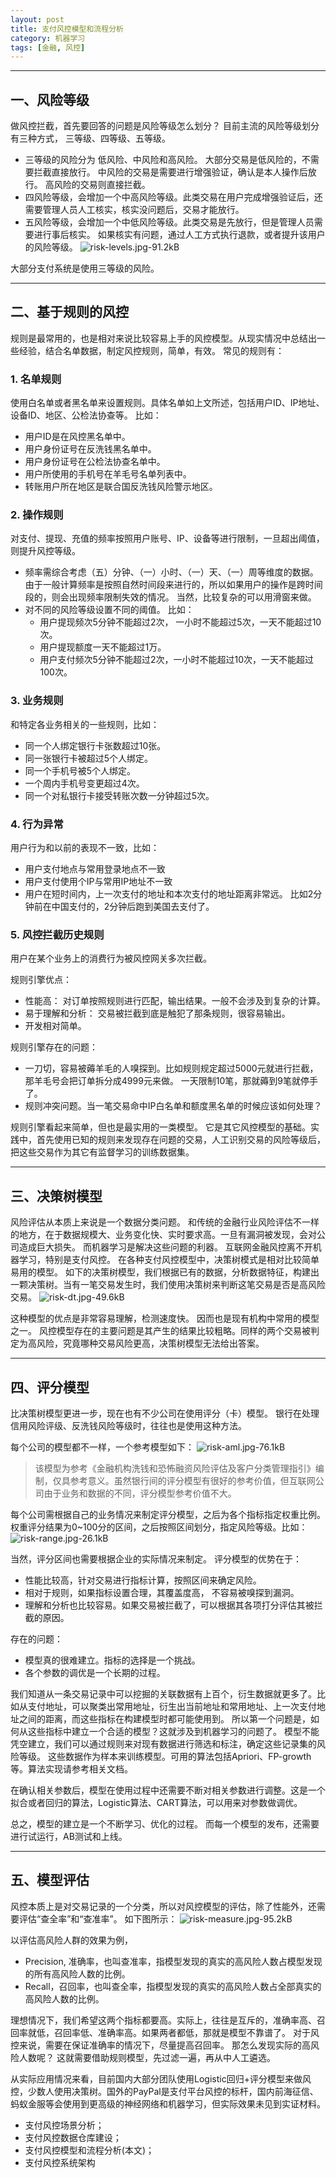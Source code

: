 ```yaml
---
layout: post
title: 支付风控模型和流程分析
category: 机器学习
tags: [金融, 风控]
---
```


----------
## 一、风险等级
做风控拦截，首先要回答的问题是风险等级怎么划分？ 目前主流的风险等级划分有三种方式， 三等级、四等级、五等级。

- 三等级的风险分为 低风险、中风险和高风险。 大部分交易是低风险的，不需要拦截直接放行。 中风险的交易是需要进行增强验证，确认是本人操作后放行。 高风险的交易则直接拦截。
- 四风险等级，会增加一个中高风险等级。此类交易在用户完成增强验证后，还需要管理人员人工核实，核实没问题后，交易才能放行。
- 五风险等级，会增加一个中低风险等级。此类交易是先放行，但是管理人员需要进行事后核实。 如果核实有问题，通过人工方式执行退款，或者提升该用户的风险等级。
![risk-levels.jpg-91.2kB][1]

大部分支付系统是使用三等级的风险。


----------
## 二、基于规则的风控
规则是最常用的，也是相对来说比较容易上手的风控模型。从现实情况中总结出一些经验，结合名单数据，制定风控规则，简单，有效。 常见的规则有：

### 1. 名单规则
使用白名单或者黑名单来设置规则。具体名单如上文所述，包括用户ID、IP地址、设备ID、地区、公检法协查等。 比如：

  - 用户ID是在风控黑名单中。
  - 用户身份证号在反洗钱黑名单中。
  - 用户身份证号在公检法协查名单中。
  - 用户所使用的手机号在羊毛号名单列表中。
  - 转账用户所在地区是联合国反洗钱风险警示地区。

### 2. 操作规则
对支付、提现、充值的频率按照用户账号、IP、设备等进行限制，一旦超出阈值，则提升风控等级。

  - 频率需综合考虑（五）分钟、（一）小时、（一）天、（一）周等维度的数据。由于一般计算频率是按照自然时间段来进行的，所以如果用户的操作是跨时间段的，则会出现频率限制失效的情况。 当然，比较复杂的可以用滑窗来做。
  - 对不同的风险等级设置不同的阈值。 比如：
    - 用户提现频次5分钟不能超过2次，    一小时不能超过5次，一天不能超过10次。
    - 用户提现额度一天不能超过1万。
    - 用户支付频次5分钟不能超过2次，一小时不能超过10次，一天不能超过100次。

### 3. 业务规则
和特定各业务相关的一些规则，比如：

  - 同一个人绑定银行卡张数超过10张。
  - 同一张银行卡被超过5个人绑定。
  - 同一个手机号被5个人绑定。
  - 一个周内手机号变更超过4次。
  - 同一个对私银行卡接受转账次数一分钟超过5次。

### 4. 行为异常
用户行为和以前的表现不一致，比如：

  - 用户支付地点与常用登录地点不一致
  - 用户支付使用个IP与常用IP地址不一致
  - 用户在短时间内，上一次支付的地址和本次支付的地址距离非常远。    比如2分钟前在中国支付的，2分钟后跑到美国去支付了。

### 5. 风控拦截历史规则
用户在某个业务上的消费行为被风控网关多次拦截。

规则引擎优点：

  - 性能高： 对订单按照规则进行匹配，输出结果。一般不会涉及到复杂的计算。
  - 易于理解和分析： 交易被拦截到底是触犯了那条规则，很容易输出。
  - 开发相对简单。

规则引擎存在的问题：

  - 一刀切，容易被薅羊毛的人嗅探到。比如规则规定超过5000元就进行拦截，那羊毛号会把订单拆分成4999元来做。 一天限制10笔，那就薅到9笔就停手了。
  - 规则冲突问题。当一笔交易命中IP白名单和额度黑名单的时候应该如何处理？

规则引擎看起来简单，但也是最实用的一类模型。 它是其它风控模型的基础。实践中，首先使用已知的规则来发现存在问题的交易，人工识别交易的风险等级后，把这些交易作为其它有监督学习的训练数据集。


----------
## 三、决策树模型
风险评估从本质上来说是一个数据分类问题。 和传统的金融行业风险评估不一样的地方，在于数据规模大、业务变化快、实时要求高。一旦有漏洞被发现，会对公司造成巨大损失。 而机器学习是解决这些问题的利器。 互联网金融风控离不开机器学习，特别是支付风控。 在各种支付风控模型中，决策树模式是相对比较简单易用的模型。 如下的决策树模型，我们根据已有的数据，分析数据特征，构建出一颗决策树。当有一笔交易发生时，我们使用决策树来判断这笔交易是否是高风险交易。
![risk-dt.jpg-49.6kB][2]

这种模型的优点是非常容易理解，检测速度快。 因而也是现有机构中常用的模型之一。 风控模型存在的主要问题是其产生的结果比较粗略。同样的两个交易被判定为高风险，究竟哪种交易风险更高，决策树模型无法给出答案。


----------
## 四、评分模型
比决策树模型更进一步，现在也有不少公司在使用评分（卡）模型。 银行在处理信用风险评级、反洗钱风险等级时，往往也是使用这种方法。

每个公司的模型都不一样，一个参考模型如下：
![risk-aml.jpg-76.1kB][3]

> 该模型为参考《金融机构洗钱和恐怖融资风险评估及客户分类管理指引》编制，仅具参考意义。虽然银行间的评分模型有很好的参考价值，但互联网公司由于业务和数据的不同，评分模型参考价值不大。

每个公司需根据自己的业务情况来制定评分模型，之后为各个指标指定权重比例。 权重评分结果为0~100分的区间，之后按照区间划分，指定风险等级。比如：
![risk-range.jpg-26.1kB][4]

当然，评分区间也需要根据企业的实际情况来制定。 评分模型的优势在于：

  - 性能比较高，针对交易进行指标计算，按照区间来确定风险。
  - 相对于规则，如果指标设置合理，其覆盖度高， 不容易被嗅探到漏洞。
  - 理解和分析也比较容易。如果交易被拦截了，可以根据其各项打分评估其被拦截的原因。

存在的问题：

  - 模型真的很难建立。指标的选择是一个挑战。
  - 各个参数的调优是一个长期的过程。

我们知道从一条交易记录中可以挖掘的关联数据有上百个，衍生数据就更多了。比如从支付地址，可以聚类出常用地址，衍生出当前地址和常用地址、上一次支付地址之间的距离，而这些指标在构建模型时都可能使用到。 所以第一个问题是，如何从这些指标中建立一个合适的模型？这就涉及到机器学习的问题了。 模型不能凭空建立，我们可以通过规则来对现有数据进行筛选和标注，确定这些记录集的风险等级。 这些数据作为样本来训练模型。可用的算法包括Apriori、FP-growth等。算法实现请参考相关文档。

在确认相关参数后，模型在使用过程中还需要不断对相关参数进行调整。这是一个拟合或者回归的算法，Logistic算法、CART算法，可以用来对参数做调优。

总之，模型的建立是一个不断学习、优化的过程。 而每一个模型的发布，还需要进行试运行，AB测试和上线。


----------
## 五、模型评估
风控本质上是对交易记录的一个分类，所以对风控模型的评估，除了性能外，还需要评估“查全率”和“查准率”。 如下图所示：
![risk-measure.jpg-95.2kB][5]

以评估高风险人群的效果为例，

  - Precision, 准确率，也叫查准率，指模型发现的真实的高风险人数占模型发现的所有高风险人数的比例。
  - Recall，召回率，也叫查全率，指模型发现的真实的高风险人数占全部真实的高风险人数的比例。

理想情况下，我们希望这两个指标都要高。实际上，往往是互斥的，准确率高、召回率就低，召回率低、准确率高。如果两者都低，那就是模型不靠谱了。 对于风控来说，需要在保证准确率的情况下，尽量提高召回率。 那怎么发现实际的高风险人数呢？ 这就需要借助规则模型，先过滤一遍，再从中人工遴选。

从实际应用情况来看，目前国内大部分团队使用Logistic回归+评分模型来做风控，少数人使用决策树。国外的PayPal是支付平台风控的标杆，国内前海征信、蚂蚁金服等会使用到更高级的神经网络和机器学习，但实际效果未见到实证材料。

  - 支付风控场景分析；
  - 支付风控数据仓库建设；
  - 支付风控模型和流程分析(本文)；
  - 支付风控系统架构

        


  [1]: http://static.zybuluo.com/gamedebug/uojgqzc8psgvnx1zu7zf1ot5/risk-levels.jpg
  [2]: http://static.zybuluo.com/gamedebug/hm5dobk5xsjatgvs0sumpj56/risk-dt.jpg
  [3]: http://static.zybuluo.com/gamedebug/o1mxihip9k8xje07y4dcyhug/risk-aml.jpg
  [4]: http://static.zybuluo.com/gamedebug/ef6zhyxxqjm15l6gogs1ltyh/risk-range.jpg
  [5]: http://static.zybuluo.com/gamedebug/qix76tubwxpjyinh3dun1wjl/risk-measure.jpg